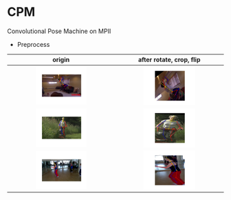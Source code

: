 # CPM
Convolutional Pose Machine on MPII

* Preprocess

| origin | after rotate, crop, flip |
| :-----:| :----: |
| <img src="https://github.com/lyuheng/CPM/blob/master/imgs/preprocess_2.jpg" width="50%" height="50%"> | <img src="https://github.com/lyuheng/CPM/blob/master/imgs/preprocess_1.jpg" width="50%" height="50%"> |
| <img src="https://github.com/lyuheng/CPM/blob/master/imgs/preprocess_4.jpg" width="50%" height="50%">| <img src="https://github.com/lyuheng/CPM/blob/master/imgs/preprocess_3.jpg" width="50%" height="50%"> |
| <img src="https://github.com/lyuheng/CPM/blob/master/imgs/preprocess_6.jpg" width="50%" height="50%"> | <img src="https://github.com/lyuheng/CPM/blob/master/imgs/preprocess_5.jpg" width="50%" height="50%"> |
